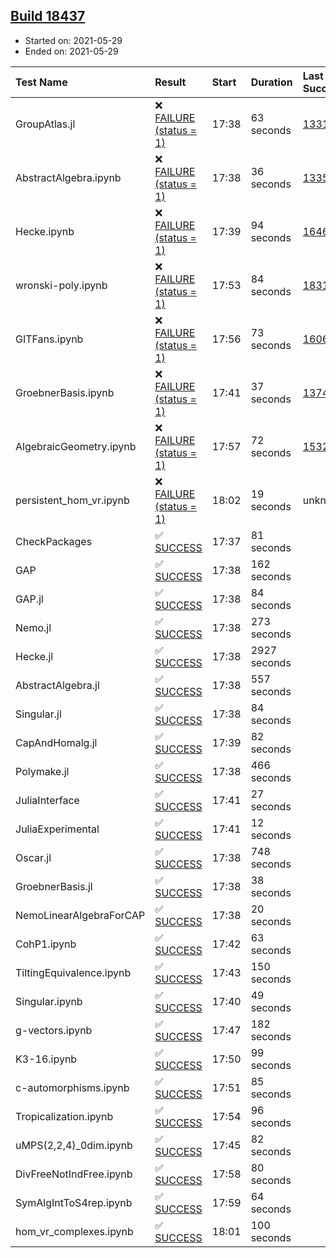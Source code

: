 ## [Build 18437](https://oscarci.mathematik.uni-kl.de/job/oscar/18437/)

* Started on: 2021-05-29
* Ended on: 2021-05-29

| Test Name    | Result | Start | Duration | Last Success | First Failure |
|:-------------|:-------|:------|:---------|:-------------|:--------------|
| GroupAtlas.jl | ❌ [FAILURE (status = 1)](https://oscarci.mathematik.uni-kl.de/job/oscar/18437/artifact/logs/build-18437/GroupAtlas.jl.log) | 17:38 | 63 seconds | [13311](https://oscarci.mathematik.uni-kl.de/job/oscar/13311/) | [13312](https://oscarci.mathematik.uni-kl.de/job/oscar/13312/) |
| AbstractAlgebra.ipynb | ❌ [FAILURE (status = 1)](https://oscarci.mathematik.uni-kl.de/job/oscar/18437/artifact/logs/build-18437/AbstractAlgebra.ipynb.log) | 17:38 | 36 seconds | [13355](https://oscarci.mathematik.uni-kl.de/job/oscar/13355/) | [13356](https://oscarci.mathematik.uni-kl.de/job/oscar/13356/) |
| Hecke.ipynb | ❌ [FAILURE (status = 1)](https://oscarci.mathematik.uni-kl.de/job/oscar/18437/artifact/logs/build-18437/Hecke.ipynb.log) | 17:39 | 94 seconds | [16463](https://oscarci.mathematik.uni-kl.de/job/oscar/16463/) | [16464](https://oscarci.mathematik.uni-kl.de/job/oscar/16464/) |
| wronski-poly.ipynb | ❌ [FAILURE (status = 1)](https://oscarci.mathematik.uni-kl.de/job/oscar/18437/artifact/logs/build-18437/wronski-poly.ipynb.log) | 17:53 | 84 seconds | [18314](https://oscarci.mathematik.uni-kl.de/job/oscar/18314/) | [18315](https://oscarci.mathematik.uni-kl.de/job/oscar/18315/) |
| GITFans.ipynb | ❌ [FAILURE (status = 1)](https://oscarci.mathematik.uni-kl.de/job/oscar/18437/artifact/logs/build-18437/GITFans.ipynb.log) | 17:56 | 73 seconds | [16068](https://oscarci.mathematik.uni-kl.de/job/oscar/16068/) | [16069](https://oscarci.mathematik.uni-kl.de/job/oscar/16069/) |
| GroebnerBasis.ipynb | ❌ [FAILURE (status = 1)](https://oscarci.mathematik.uni-kl.de/job/oscar/18437/artifact/logs/build-18437/GroebnerBasis.ipynb.log) | 17:41 | 37 seconds | [13748](https://oscarci.mathematik.uni-kl.de/job/oscar/13748/) | [13749](https://oscarci.mathematik.uni-kl.de/job/oscar/13749/) |
| AlgebraicGeometry.ipynb | ❌ [FAILURE (status = 1)](https://oscarci.mathematik.uni-kl.de/job/oscar/18437/artifact/logs/build-18437/AlgebraicGeometry.ipynb.log) | 17:57 | 72 seconds | [15322](https://oscarci.mathematik.uni-kl.de/job/oscar/15322/) | [15323](https://oscarci.mathematik.uni-kl.de/job/oscar/15323/) |
| persistent_hom_vr.ipynb | ❌ [FAILURE (status = 1)](https://oscarci.mathematik.uni-kl.de/job/oscar/18437/artifact/logs/build-18437/persistent_hom_vr.ipynb.log) | 18:02 | 19 seconds | unknown | unknown |
| CheckPackages | ✅ [SUCCESS](https://oscarci.mathematik.uni-kl.de/job/oscar/18437/artifact/logs/build-18437/CheckPackages.log) | 17:37 | 81 seconds |  |  |
| GAP | ✅ [SUCCESS](https://oscarci.mathematik.uni-kl.de/job/oscar/18437/artifact/logs/build-18437/GAP.log) | 17:38 | 162 seconds |  |  |
| GAP.jl | ✅ [SUCCESS](https://oscarci.mathematik.uni-kl.de/job/oscar/18437/artifact/logs/build-18437/GAP.jl.log) | 17:38 | 84 seconds |  |  |
| Nemo.jl | ✅ [SUCCESS](https://oscarci.mathematik.uni-kl.de/job/oscar/18437/artifact/logs/build-18437/Nemo.jl.log) | 17:38 | 273 seconds |  |  |
| Hecke.jl | ✅ [SUCCESS](https://oscarci.mathematik.uni-kl.de/job/oscar/18437/artifact/logs/build-18437/Hecke.jl.log) | 17:38 | 2927 seconds |  |  |
| AbstractAlgebra.jl | ✅ [SUCCESS](https://oscarci.mathematik.uni-kl.de/job/oscar/18437/artifact/logs/build-18437/AbstractAlgebra.jl.log) | 17:38 | 557 seconds |  |  |
| Singular.jl | ✅ [SUCCESS](https://oscarci.mathematik.uni-kl.de/job/oscar/18437/artifact/logs/build-18437/Singular.jl.log) | 17:38 | 84 seconds |  |  |
| CapAndHomalg.jl | ✅ [SUCCESS](https://oscarci.mathematik.uni-kl.de/job/oscar/18437/artifact/logs/build-18437/CapAndHomalg.jl.log) | 17:39 | 82 seconds |  |  |
| Polymake.jl | ✅ [SUCCESS](https://oscarci.mathematik.uni-kl.de/job/oscar/18437/artifact/logs/build-18437/Polymake.jl.log) | 17:38 | 466 seconds |  |  |
| JuliaInterface | ✅ [SUCCESS](https://oscarci.mathematik.uni-kl.de/job/oscar/18437/artifact/logs/build-18437/JuliaInterface.log) | 17:41 | 27 seconds |  |  |
| JuliaExperimental | ✅ [SUCCESS](https://oscarci.mathematik.uni-kl.de/job/oscar/18437/artifact/logs/build-18437/JuliaExperimental.log) | 17:41 | 12 seconds |  |  |
| Oscar.jl | ✅ [SUCCESS](https://oscarci.mathematik.uni-kl.de/job/oscar/18437/artifact/logs/build-18437/Oscar.jl.log) | 17:38 | 748 seconds |  |  |
| GroebnerBasis.jl | ✅ [SUCCESS](https://oscarci.mathematik.uni-kl.de/job/oscar/18437/artifact/logs/build-18437/GroebnerBasis.jl.log) | 17:38 | 38 seconds |  |  |
| NemoLinearAlgebraForCAP | ✅ [SUCCESS](https://oscarci.mathematik.uni-kl.de/job/oscar/18437/artifact/logs/build-18437/NemoLinearAlgebraForCAP.log) | 17:38 | 20 seconds |  |  |
| CohP1.ipynb | ✅ [SUCCESS](https://oscarci.mathematik.uni-kl.de/job/oscar/18437/artifact/logs/build-18437/CohP1.ipynb.log) | 17:42 | 63 seconds |  |  |
| TiltingEquivalence.ipynb | ✅ [SUCCESS](https://oscarci.mathematik.uni-kl.de/job/oscar/18437/artifact/logs/build-18437/TiltingEquivalence.ipynb.log) | 17:43 | 150 seconds |  |  |
| Singular.ipynb | ✅ [SUCCESS](https://oscarci.mathematik.uni-kl.de/job/oscar/18437/artifact/logs/build-18437/Singular.ipynb.log) | 17:40 | 49 seconds |  |  |
| g-vectors.ipynb | ✅ [SUCCESS](https://oscarci.mathematik.uni-kl.de/job/oscar/18437/artifact/logs/build-18437/g-vectors.ipynb.log) | 17:47 | 182 seconds |  |  |
| K3-16.ipynb | ✅ [SUCCESS](https://oscarci.mathematik.uni-kl.de/job/oscar/18437/artifact/logs/build-18437/K3-16.ipynb.log) | 17:50 | 99 seconds |  |  |
| c-automorphisms.ipynb | ✅ [SUCCESS](https://oscarci.mathematik.uni-kl.de/job/oscar/18437/artifact/logs/build-18437/c-automorphisms.ipynb.log) | 17:51 | 85 seconds |  |  |
| Tropicalization.ipynb | ✅ [SUCCESS](https://oscarci.mathematik.uni-kl.de/job/oscar/18437/artifact/logs/build-18437/Tropicalization.ipynb.log) | 17:54 | 96 seconds |  |  |
| uMPS(2,2,4)_0dim.ipynb | ✅ [SUCCESS](https://oscarci.mathematik.uni-kl.de/job/oscar/18437/artifact/logs/build-18437/uMPS-2-2-4-_0dim.ipynb.log) | 17:45 | 82 seconds |  |  |
| DivFreeNotIndFree.ipynb | ✅ [SUCCESS](https://oscarci.mathematik.uni-kl.de/job/oscar/18437/artifact/logs/build-18437/DivFreeNotIndFree.ipynb.log) | 17:58 | 80 seconds |  |  |
| SymAlgIntToS4rep.ipynb | ✅ [SUCCESS](https://oscarci.mathematik.uni-kl.de/job/oscar/18437/artifact/logs/build-18437/SymAlgIntToS4rep.ipynb.log) | 17:59 | 64 seconds |  |  |
| hom_vr_complexes.ipynb | ✅ [SUCCESS](https://oscarci.mathematik.uni-kl.de/job/oscar/18437/artifact/logs/build-18437/hom_vr_complexes.ipynb.log) | 18:01 | 100 seconds |  |  |
